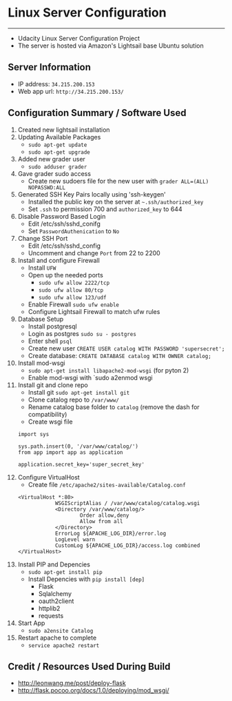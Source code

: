 # Linux Server Configuration
-------------
* Udacity Linux Server Configuration Project
* The server is hosted via Amazon's Lightsail base Ubuntu solution

Server Information
-------------
* IP address: `34.215.200.153`
* Web app url: `http://34.215.200.153/`

Configuration Summary / Software Used
-------------
1. Created new lightsail installation
2. Updating Available Packages
    * `sudo apt-get update`
    * `sudo apt-get upgrade`
2. Added new grader user
    * `sudo adduser grader`
3. Gave grader sudo access
    * Create new sudoers file for the new user with `grader ALL=(ALL) NOPASSWD:ALL`
4. Generated SSH Key Pairs locally using 'ssh-keygen'
    * Installed the public key on the server at `~.ssh/authorized_key`
    * Set `.ssh` to permission 700 and `authorized_key` to 644
5. Disable Password Based Login
    * Edit /etc/ssh/sshd_conifg
    * Set `PasswordAuthenication` to `No`
6. Change SSH Port
    * Edit /etc/ssh/sshd_config
    * Uncomment and change `Port` from 22 to 2200
7. Install and configure Firewall
    * Install `UFW`
    * Open up the needed ports
        * `sudo ufw allow 2222/tcp`
        * `sudo ufw allow 80/tcp`
        * `sudo ufw allow 123/udf`
    * Enable Firewall `sudo ufw enable`
    * Configure Lightsail Firewall to match ufw rules
8. Database Setup
    * Install postgresql
    * Login as postgres `sudo su - postgres`
    * Enter shell `psql`
    * Create new user `CREATE USER catalog WITH PASSWORD 'supersecret';`
    * Create database: `CREATE DATABASE catalog WITH OWNER catalog;`
9. Install mod-wsgi
    * `sudo apt-get install libapache2-mod-wsgi` (for pyton 2)
    * Enable mod-wsgi with `sudo a2enmod wsgi
10. Install git and clone repo
    * Install git `sudo apt-get install git`
    * Clone catalog repo to `/var/www/`
    * Rename catalog base folder to `catalog` (remove the dash for compatibility)
    * Create wsgi file
    ```
    import sys

    sys.path.insert(0, '/var/www/catalog/')
    from app import app as application

    application.secret_key='super_secret_key'

    ```
11. Configure VirtualHost
    * Create file `/etc/apache2/sites-available/Catalog.conf`
    ```
    <VirtualHost *:80>
                WSGIScriptAlias / /var/www/catalog/catalog.wsgi
                <Directory /var/www/catalog/>
                        Order allow,deny
                        Allow from all
                </Directory>
                ErrorLog ${APACHE_LOG_DIR}/error.log
                LogLevel warn
                CustomLog ${APACHE_LOG_DIR}/access.log combined
    </VirtualHost>
    ```
12. Install PIP and Depencies
    * `sudo apt-get install pip`
    * Install Depencies with `pip install [dep]`
        * Flask
        * Sqlalchemy
        * oauth2client
        * httplib2
        * requests
13. Start App
    * `sudo a2ensite Catalog`
14. Restart apache to complete
    * `service apache2 restart`

Credit / Resources Used During Build
------
* http://leonwang.me/post/deploy-flask
* http://flask.pocoo.org/docs/1.0/deploying/mod_wsgi/
